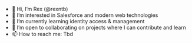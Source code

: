 - 👋 Hi, I’m Rex (@rexntb)
- 👀 I’m interested in Salesforce and modern web technologies
- 🌱 I’m currently learning identity access & management
- 💞️ I’m open to collaborating on projects where I can contribute and learn
- 📫 How to reach me: Tbd

<!---
rexntb/rexntb is a ✨ special ✨ repository because its `README.md` (this file) appears on your GitHub profile.
You can click the Preview link to take a look at your changes.
--->

